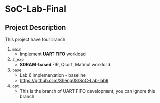 # SoC-Lab-Final

## Project Description

This project have four branch

1. `main`
   - Implement **UART FIFO** workload
3. `3_exp`
   - **SDRAM-based** FIR, Qsort, Matmul workload
3. `base`
   - Lab 6 implementation - baseline
   - https://github.com/Sheng08/SoC-Lab-lab6
4. `opt`
   - This is the branch of UART FIFO development, you can ignore this branch